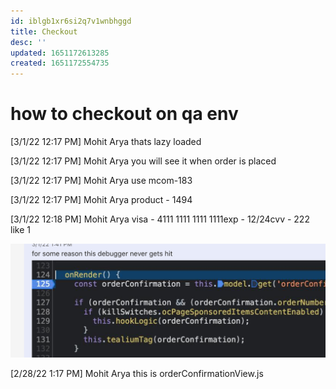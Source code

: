 ```yaml
---
id: iblgb1xr6si2q7v1wnbhggd
title: Checkout
desc: ''
updated: 1651172613285
created: 1651172554735
---
```


# how to checkout on qa env

[3/1/22 12:17 PM] Mohit Arya
thats lazy loaded 

[3/1/22 12:17 PM] Mohit Arya
you will see it when order is placed

[3/1/22 12:17 PM] Mohit Arya
use mcom-183 

[3/1/22 12:17 PM] Mohit Arya
product - 1494

[3/1/22 12:18 PM] Mohit Arya
visa - 4111 1111 1111 1111exp - 12/24cvv - 222
 like 1

![](/assets/images/2022-04-28-14-03-13.png)

[2/28/22 1:17 PM] Mohit Arya
this is orderConfirmationView.js


